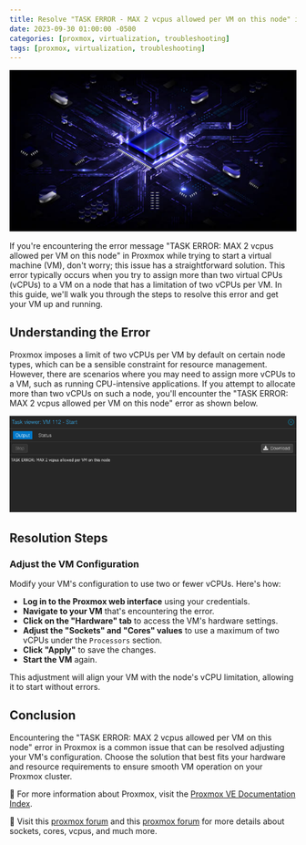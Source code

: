 ```yaml
---
title: Resolve "TASK ERROR - MAX 2 vcpus allowed per VM on this node" in Proxmox
date: 2023-09-30 01:00:00 -0500
categories: [proxmox, virtualization, troubleshooting]
tags: [proxmox, virtualization, troubleshooting]
---
```


![How to Resolve "TASK ERROR - MAX 2 vcpus allowed per VM on this node](/assets/img/posts/2023/proxmox_vcpu_error/proxmox_vcpu_error1.jpg)


If you're encountering the error message "TASK ERROR: MAX 2 vcpus allowed per VM on this node" in Proxmox while trying to start a virtual machine (VM), don't worry; this issue has a straightforward solution. This error typically occurs when you try to assign more than two virtual CPUs (vCPUs) to a VM on a node that has a limitation of two vCPUs per VM. In this guide, we'll walk you through the steps to resolve this error and get your VM up and running.

## Understanding the Error

Proxmox imposes a limit of two vCPUs per VM by default on certain node types, which can be a sensible constraint for resource management. However, there are scenarios where you may need to assign more vCPUs to a VM, such as running CPU-intensive applications. If you attempt to allocate more than two vCPUs on such a node, you'll encounter the "TASK ERROR: MAX 2 vcpus allowed per VM on this node" error as shown below.

![How to Resolve "TASK ERROR - MAX 2 vcpus allowed per VM on this node](/assets/img/posts/2023/proxmox_vcpu_error/proxmox_vcpu_error2.png)


## Resolution Steps


### Adjust the VM Configuration

Modify your VM's configuration to use two or fewer vCPUs. Here's how:

- **Log in to the Proxmox web interface** using your credentials.
- **Navigate to your VM** that's encountering the error.
- **Click on the "Hardware" tab** to access the VM's hardware settings.
- **Adjust the "Sockets" and "Cores" values** to use a maximum of two vCPUs under the `Processors` section.
- **Click "Apply"** to save the changes.
- **Start the VM** again.

This adjustment will align your VM with the node's vCPU limitation, allowing it to start without errors.

## Conclusion

Encountering the "TASK ERROR: MAX 2 vcpus allowed per VM on this node" error in Proxmox is a common issue that can be resolved adjusting your VM's configuration. Choose the solution that best fits your hardware and resource requirements to ensure smooth VM operation on your Proxmox cluster.


📝 For more information about Proxmox, visit the [Proxmox VE Documentation Index](https://pve.proxmox.com/pve-docs/).


📝 Visit this [proxmox forum](https://forum.proxmox.com/threads/how-to-know-how-many-vcpu-i-can-use-for-creating-vms.117832/) and this [proxmox forum](https://forum.proxmox.com/threads/sockets-vs-cores-vs-vcpus.56339/) for more details about sockets, cores, vcpus, and much more.









